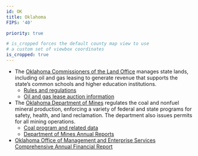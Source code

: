 ```yaml
---
id: OK
title: Oklahoma
FIPS: '40'

priority: true

# is_cropped forces the default county map view to use
# a custom set of viewbox coordinates
is_cropped: true
---
```

* The [Oklahoma Commissioners of the Land Office](http://www.clo.state.ok.us/) manages state lands, including oil and gas leasing to generate revenue that supports the state’s common schools and higher education institutions.
  - [Rules and regulations](https://clo.ok.gov/policy/rules-regulations/)
  - [Oil and gas lease auction information](https://clo.ok.gov/services/auction-information/minerals/)
* The [Oklahoma Department of Mines](http://www.ok.gov/mines/index.html) regulates the coal and nonfuel mineral production, enforcing a variety of federal and state programs for safety, health, and land reclamation. The department also issues permits for all mining operations.
  - [Coal program and related data](http://www.ok.gov/mines/Coal_Program/index.html)
  - [Department of Mines Annual Reports](http://www.ok.gov/mines/Annual_Reports/)
* [Oklahoma Office of Management and Enterprise Services Comprehensive Annual Financial Report](http://www.ok.gov/OSF/documents/cafr14.pdf)

